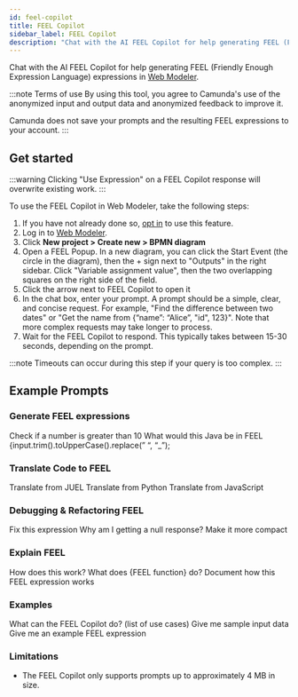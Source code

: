 ```yaml
---
id: feel-copilot
title: FEEL Copilot
sidebar_label: FEEL Copilot
description: "Chat with the AI FEEL Copilot for help generating FEEL (Friendly Enough Expression Language) expressions in Web Modeler."
---
```


Chat with the AI FEEL Copilot for help generating FEEL (Friendly Enough Expression Language) expressions in [Web Modeler](/components/modeler/web-modeler/launch-web-modeler.md).

:::note Terms of use
By using this tool, you agree to Camunda's use of the anonymized input and output data and anonymized feedback to improve it.

Camunda does not save your prompts and the resulting FEEL expressions to your account.
:::

## Get started

:::warning 
Clicking "Use Expression" on a FEEL Copilot response will overwrite existing work.
:::

To use the FEEL Copilot in Web Modeler, take the following steps:
1. If you have not already done so, [opt in](/components/console/manage-organization/enable-alpha-features.md#enable-ai-powered-features) to use this feature.
2. Log in to [Web Modeler](/components/modeler/web-modeler/launch-web-modeler.md).
3. Click **New project > Create new > BPMN diagram**
4. Open a FEEL Popup. In a new diagram, you can click the Start Event (the circle in the diagram), then the + sign next to "Outputs" in the right sidebar. Click "Variable assignment value", then the two overlapping squares on the right side of the field.
5. Click the arrow next to FEEL Copilot to open it
6. In the chat box, enter your prompt. A prompt should be a simple, clear, and concise request. For example, "Find the difference between two dates" or "Get the name from {“name”: “Alice”, "id", 123}". Note that more complex requests may take longer to process.
7. Wait for the FEEL Copilot to respond. This typically takes between 15-30 seconds, depending on the prompt.

:::note
Timeouts can occur during this step if your query is too complex.
:::

## Example Prompts

### Generate FEEL expressions

Check if a number is greater than 10
What would this Java be in FEEL {input.trim().toUpperCase().replace(” “, “_”);

### Translate Code to FEEL

Translate from JUEL
Translate from Python
Translate from JavaScript

### Debugging & Refactoring FEEL

Fix this expression
Why am I getting a null response?
Make it more compact

### Explain FEEL

How does this work?
What does {FEEL function} do?
Document how this FEEL expression works

### Examples

What can the FEEL Copilot do? (list of use cases)
Give me sample input data
Give me an example FEEL expression

### Limitations

- The FEEL Copilot only supports prompts up to approximately 4 MB in size.
